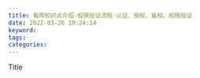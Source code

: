 ```yaml
---
title: 每周知识点介绍-权限验证流程-认证、授权、鉴权、权限验证
date: 2022-03-26 19:24:14
keyword:
tags:
categories:
---
```


Title

<!--more-->